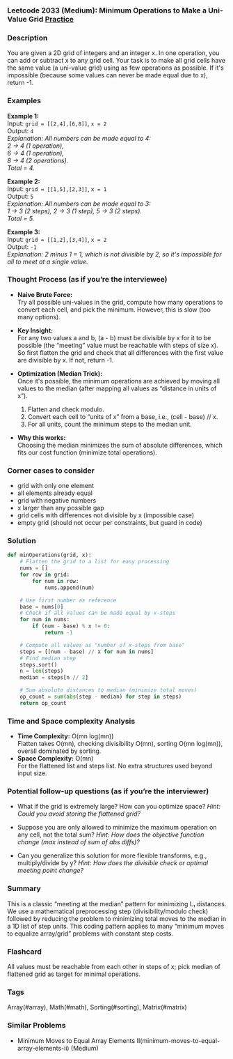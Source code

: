 ### Leetcode 2033 (Medium): Minimum Operations to Make a Uni-Value Grid [Practice](https://leetcode.com/problems/minimum-operations-to-make-a-uni-value-grid)

### Description  
You are given a 2D grid of integers and an integer x. In one operation, you can add or subtract x to any grid cell. Your task is to make all grid cells have the same value (a uni-value grid) using as few operations as possible. If it's impossible (because some values can never be made equal due to x), return -1.

### Examples  

**Example 1:**  
Input: `grid = [[2,4],[6,8]]`, `x = 2`  
Output: `4`  
*Explanation: All numbers can be made equal to 4:  
2 → 4 (1 operation),  
6 → 4 (1 operation),  
8 → 4 (2 operations).  
Total = 4.*

**Example 2:**  
Input: `grid = [[1,5],[2,3]]`, `x = 1`  
Output: `5`  
*Explanation: All numbers can be made equal to 3:  
1 → 3 (2 steps), 2 → 3 (1 step), 5 → 3 (2 steps).  
Total = 5.*

**Example 3:**  
Input: `grid = [[1,2],[3,4]]`, `x = 2`  
Output: `-1`  
*Explanation: 2 minus 1 = 1, which is not divisible by 2, so it's impossible for all to meet at a single value.*

### Thought Process (as if you’re the interviewee)  

- **Naive Brute Force:**  
  Try all possible uni-values in the grid, compute how many operations to convert each cell, and pick the minimum. However, this is slow (too many options).

- **Key Insight:**  
  For any two values a and b, (a - b) must be divisible by x for it to be possible (the “meeting” value must be reachable with steps of size x).  
  So first flatten the grid and check that all differences with the first value are divisible by x. If not, return -1.

- **Optimization (Median Trick):**  
  Once it's possible, the minimum operations are achieved by moving all values to the median (after mapping all values as “distance in units of x”).  
  1. Flatten and check modulo.  
  2. Convert each cell to “units of x” from a base, i.e., (cell - base) // x.  
  3. For all units, count the minimum steps to the median unit.

- **Why this works:**  
  Choosing the median minimizes the sum of absolute differences, which fits our cost function (minimize total operations).

### Corner cases to consider  
- grid with only one element  
- all elements already equal  
- grid with negative numbers  
- x larger than any possible gap  
- grid cells with differences not divisible by x (impossible case)  
- empty grid (should not occur per constraints, but guard in code)


### Solution

```python
def minOperations(grid, x):
    # Flatten the grid to a list for easy processing
    nums = []
    for row in grid:
        for num in row:
            nums.append(num)

    # Use first number as reference
    base = nums[0]
    # Check if all values can be made equal by x-steps
    for num in nums:
        if (num - base) % x != 0:
            return -1

    # Compute all values as "number of x-steps from base"
    steps = [(num - base) // x for num in nums]
    # Find median step
    steps.sort()
    n = len(steps)
    median = steps[n // 2]

    # Sum absolute distances to median (minimize total moves)
    op_count = sum(abs(step - median) for step in steps)
    return op_count
```

### Time and Space complexity Analysis  

- **Time Complexity:** O(mn log(mn))  
  Flatten takes O(mn), checking divisibility O(mn), sorting O(mn log(mn)), overall dominated by sorting.
- **Space Complexity:** O(mn)  
  For the flattened list and steps list. No extra structures used beyond input size.

### Potential follow-up questions (as if you’re the interviewer)  

- What if the grid is extremely large? How can you optimize space?
  *Hint: Could you avoid storing the flattened grid?*

- Suppose you are only allowed to minimize the maximum operation on any cell, not the total sum?
  *Hint: How does the objective function change (max instead of sum of abs diffs)?*

- Can you generalize this solution for more flexible transforms, e.g., multiply/divide by y?
  *Hint: How does the divisible check or optimal meeting point change?*

### Summary
This is a classic “meeting at the median” pattern for minimizing L₁ distances. We use a mathematical preprocessing step (divisibility/modulo check) followed by reducing the problem to minimizing total moves to the median in a 1D list of step units. This coding pattern applies to many “minimum moves to equalize array/grid” problems with constant step costs.


### Flashcard
All values must be reachable from each other in steps of x; pick median of flattened grid as target for minimal operations.

### Tags
Array(#array), Math(#math), Sorting(#sorting), Matrix(#matrix)

### Similar Problems
- Minimum Moves to Equal Array Elements II(minimum-moves-to-equal-array-elements-ii) (Medium)